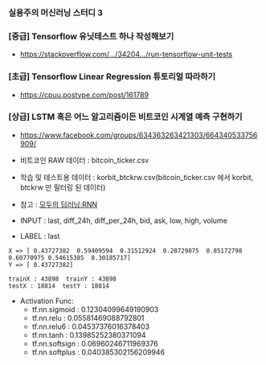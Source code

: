 ### 실용주의 머신러닝 스터디 3

### [중급] Tensorflow 유닛테스트 하나 작성해보기
- https://stackoverflow.com/…/34204…/run-tensorflow-unit-tests

### [초급] Tensorflow Linear Regression 튜토리얼 따라하기
- https://cpuu.postype.com/post/161789


### [상급] LSTM 혹은 어느 알고리즘이든 비트코인 시계열 예측 구현하기
- https://www.facebook.com/groups/634363263421303/664340533756909/ 

- 비트코인 RAW 데이터 : bitcoin_ticker.csv
- 학습 및 테스트용 데이터 : korbit_btckrw.csv(bitcoin_ticker.csv 에서 korbit, btckrw 만 필터링 된 데이터)

- 참고 : [모두의 딥러닝:RNN](https://docs.google.com/presentation/d/1UpZVnOvouIbXd0MAFBltSra5rRpsiJ-UyBUKGCrfYoo/edit)

- INPUT : last, diff_24h, diff_per_24h, bid, ask, low, high, volume
- LABEL : last


```
X => [ 0.43727382  0.59409594  0.31512924  0.28729875  0.85172798  0.60770975 0.54615385  0.30185717]
Y => [ 0.43727382]
```

```
trainX : 43898  trainY : 43898
testX : 18814  testY : 18814
```

- Activation Func:
    - tf.nn.sigmoid : 0.12304099649190903
    - tf.nn.relu    : 0.05581469088792801
    - tf.nn.relu6   : 0.04537376016378403
    - tf.nn.tanh    : 0.13985252380371094
    - tf.nn.softsign : 0.06960246711969376
    - tf.nn.softplus : 0.040385302156209946
    
